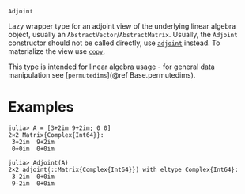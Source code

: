 ```
Adjoint
```

Lazy wrapper type for an adjoint view of the underlying linear algebra object, usually an `AbstractVector`/`AbstractMatrix`. Usually, the `Adjoint` constructor should not be called directly, use [`adjoint`](@ref) instead. To materialize the view use [`copy`](@ref).

This type is intended for linear algebra usage - for general data manipulation see [`permutedims`](@ref Base.permutedims).

# Examples

```jldoctest
julia> A = [3+2im 9+2im; 0 0]
2×2 Matrix{Complex{Int64}}:
 3+2im  9+2im
 0+0im  0+0im

julia> Adjoint(A)
2×2 adjoint(::Matrix{Complex{Int64}}) with eltype Complex{Int64}:
 3-2im  0+0im
 9-2im  0+0im
```
